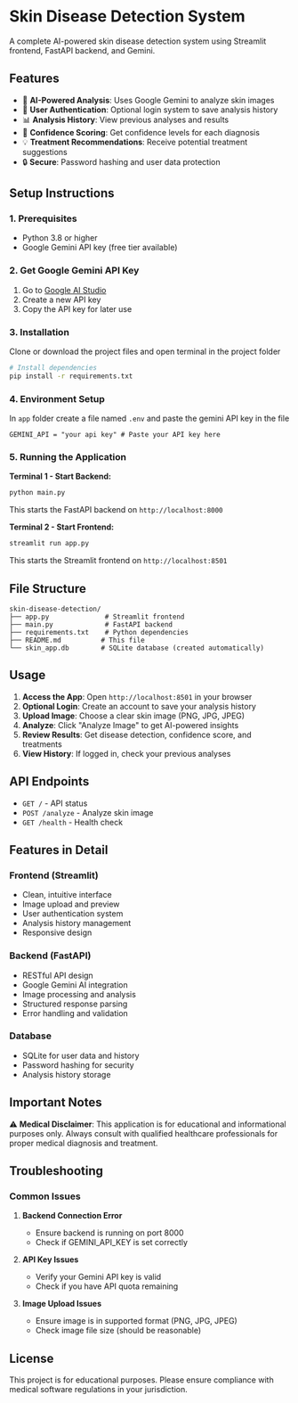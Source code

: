 # Skin Disease Detection System

A complete AI-powered skin disease detection system using Streamlit frontend, FastAPI backend, and Gemini.

## Features

- 🔬 **AI-Powered Analysis**: Uses Google Gemini to analyze skin images
- 👤 **User Authentication**: Optional login system to save analysis history
- 📊 **Analysis History**: View previous analyses and results
- 🎯 **Confidence Scoring**: Get confidence levels for each diagnosis
- 💡 **Treatment Recommendations**: Receive potential treatment suggestions
- 🔒 **Secure**: Password hashing and user data protection

## Setup Instructions

### 1. Prerequisites

- Python 3.8 or higher
- Google Gemini API key (free tier available)

### 2. Get Google Gemini API Key

1. Go to [Google AI Studio](https://makersuite.google.com/app/apikey)
2. Create a new API key
3. Copy the API key for later use

### 3. Installation

Clone or download the project files and open terminal in the project folder

```bash
# Install dependencies
pip install -r requirements.txt
```

### 4. Environment Setup

In `app` folder create a file named `.env` and paste the gemini API key in the file

```
GEMINI_API = "your api key" # Paste your API key here
```

### 5. Running the Application

**Terminal 1 - Start Backend:**
```bash
python main.py
```
This starts the FastAPI backend on `http://localhost:8000`

**Terminal 2 - Start Frontend:**
```bash
streamlit run app.py
```
This starts the Streamlit frontend on `http://localhost:8501`

## File Structure

```
skin-disease-detection/
├── app.py              # Streamlit frontend
├── main.py             # FastAPI backend
├── requirements.txt    # Python dependencies
├── README.md          # This file
└── skin_app.db        # SQLite database (created automatically)
```

## Usage

1. **Access the App**: Open `http://localhost:8501` in your browser
2. **Optional Login**: Create an account to save your analysis history
3. **Upload Image**: Choose a clear skin image (PNG, JPG, JPEG)
4. **Analyze**: Click "Analyze Image" to get AI-powered insights
5. **Review Results**: Get disease detection, confidence score, and treatments
6. **View History**: If logged in, check your previous analyses

## API Endpoints

- `GET /` - API status
- `POST /analyze` - Analyze skin image
- `GET /health` - Health check

## Features in Detail

### Frontend (Streamlit)
- Clean, intuitive interface
- Image upload and preview
- User authentication system
- Analysis history management
- Responsive design

### Backend (FastAPI)
- RESTful API design
- Google Gemini AI integration
- Image processing and analysis
- Structured response parsing
- Error handling and validation

### Database
- SQLite for user data and history
- Password hashing for security
- Analysis history storage

## Important Notes

⚠️ **Medical Disclaimer**: This application is for educational and informational purposes only. Always consult with qualified healthcare professionals for proper medical diagnosis and treatment.

## Troubleshooting

### Common Issues

1. **Backend Connection Error**
   - Ensure backend is running on port 8000
   - Check if GEMINI_API_KEY is set correctly

2. **API Key Issues**
   - Verify your Gemini API key is valid
   - Check if you have API quota remaining

3. **Image Upload Issues**
   - Ensure image is in supported format (PNG, JPG, JPEG)
   - Check image file size (should be reasonable)

## License

This project is for educational purposes. Please ensure compliance with medical software regulations in your jurisdiction.
